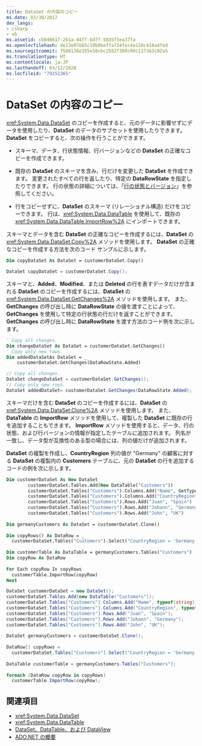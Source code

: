 ```yaml
---
title: DataSet の内容のコピー
ms.date: 03/30/2017
dev_langs:
- csharp
- vb
ms.assetid: cb846617-2b1a-44ff-bd7f-5835f5ea37fa
ms.openlocfilehash: de13e07eb5c19b8beffa724fec4a128c418a4fed
ms.sourcegitcommit: 7588136e355e10cbc2582f389c90c127363c02a5
ms.translationtype: HT
ms.contentlocale: ja-JP
ms.lasthandoff: 03/12/2020
ms.locfileid: "79151365"
---
```

# <a name="copying-dataset-contents"></a>DataSet の内容のコピー
<xref:System.Data.DataSet> のコピーを作成すると、元のデータに影響せずにデータを使用したり、**DataSet** のデータのサブセットを使用したりできます。 **DataSet** をコピーすると、次の操作を行うことができます。  
  
- スキーマ、データ、行状態情報、行バージョンなどの **DataSet** の正確なコピーを作成できます。  
  
- 既存の **DataSet** のスキーマを含み、行だけを変更した **DataSet** を作成できます。 変更されたすべての行を返したり、特定の **DataRowState** を指定したりできます。 行の状態の詳細については、「[行の状態とバージョン](row-states-and-row-versions.md)」を参照してください。  
  
- 行をコピーせずに、**DataSet** のスキーマ (リレーショナル構造) だけをコピーできます。 行は、<xref:System.Data.DataTable> を使用して、既存の <xref:System.Data.DataTable.ImportRow%2A> にインポートできます。  
  
 スキーマとデータを含む **DataSet** の正確なコピーを作成するには、**DataSet** の <xref:System.Data.DataSet.Copy%2A> メソッドを使用します。 **DataSet** の正確なコピーを作成する方法を次のコード サンプルに示します。  
  
```vb  
Dim copyDataSet As DataSet = customerDataSet.Copy()  
```  
  
```csharp  
DataSet copyDataSet = customerDataSet.Copy();  
```  
  
 スキーマと、**Added**、**Modified**、または **Deleted** の行を表すデータだけが含まれる **DataSet** のコピーを作成するには、**DataSet** の <xref:System.Data.DataSet.GetChanges%2A> メソッドを使用します。 また、**GetChanges** の呼び出し時に **DataRowState** の値を渡すことによって、**GetChanges** を使用して特定の行状態の行だけを返すことができます。 **GetChanges** の呼び出し時に **DataRowState** を渡す方法のコード例を次に示します。  
  
```vb  
' Copy all changes.  
Dim changeDataSet As DataSet = customerDataSet.GetChanges()  
' Copy only new rows.  
Dim addedDataSetAs DataSet = _  
    customerDataSet.GetChanges(DataRowState.Added)  
```  
  
```csharp  
// Copy all changes.  
DataSet changeDataSet = customerDataSet.GetChanges();  
// Copy only new rows.  
DataSet addedDataSet= customerDataSet.GetChanges(DataRowState.Added);  
```  
  
 スキーマだけを含む **DataSet** のコピーを作成するには、**DataSet** の <xref:System.Data.DataSet.Clone%2A> メソッドを使用します。 また、**DataTable** の **ImportRow** メソッドを使用して、複製した **DataSet** に既存の行を追加することもできます。 **ImportRow** メソッドを使用すると、データ、行の状態、および行バージョンの情報が指定したテーブルに追加されます。 列名が一致し、データ型が互換性のある型の場合には、列の値だけが追加されます。  
  
 **DataSet** の複製を作成し、**CountryRegion** 列の値が "Germany" の顧客に対する **DataSet** の複製内の **Customers** テーブルに、元の **DataSet** の行を追加するコードの例を次に示します。  
  
```vb  
Dim customerDataSet As New DataSet  
        customerDataSet.Tables.Add(New DataTable("Customers"))  
        customerDataSet.Tables("Customers").Columns.Add("Name", GetType(String))  
        customerDataSet.Tables("Customers").Columns.Add("CountryRegion", GetType(String))  
        customerDataSet.Tables("Customers").Rows.Add("Juan", "Spain")  
        customerDataSet.Tables("Customers").Rows.Add("Johann", "Germany")  
        customerDataSet.Tables("Customers").Rows.Add("John", "UK")  
  
Dim germanyCustomers As DataSet = customerDataSet.Clone()  
  
Dim copyRows() As DataRow = _  
  customerDataSet.Tables("Customers").Select("CountryRegion = 'Germany'")  
  
Dim customerTable As DataTable = germanyCustomers.Tables("Customers")  
Dim copyRow As DataRow  
  
For Each copyRow In copyRows  
  customerTable.ImportRow(copyRow)  
Next  
```  
  
```csharp  
DataSet customerDataSet = new DataSet();  
customerDataSet.Tables.Add(new DataTable("Customers"));  
customerDataSet.Tables["Customers"].Columns.Add("Name", typeof(string));  
customerDataSet.Tables["Customers"].Columns.Add("CountryRegion", typeof(string));  
customerDataSet.Tables["Customers"].Rows.Add("Juan", "Spain");  
customerDataSet.Tables["Customers"].Rows.Add("Johann", "Germany");  
customerDataSet.Tables["Customers"].Rows.Add("John", "UK");  
  
DataSet germanyCustomers = customerDataSet.Clone();  
  
DataRow[] copyRows =
  customerDataSet.Tables["Customers"].Select("CountryRegion = 'Germany'");  
  
DataTable customerTable = germanyCustomers.Tables["Customers"];  
  
foreach (DataRow copyRow in copyRows)  
  customerTable.ImportRow(copyRow);  
```  
  
## <a name="see-also"></a>関連項目

- <xref:System.Data.DataSet>
- <xref:System.Data.DataTable>
- [DataSet、DataTable、および DataView](index.md)
- [ADO.NET の概要](../ado-net-overview.md)
